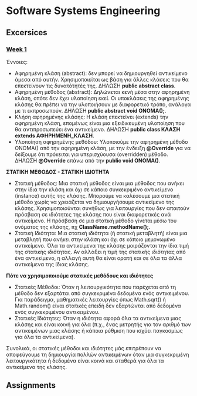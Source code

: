 # Software Systems Engineering

## Excersices

### [Week 1](./week1)

Έννοιες:
- Αφηρημένη κλάση (abstract): δεν μπορεί να δημιουργηθεί αντικείμενο άμεσα από αυτήν. Χρησιμοποιείται ως βάση για άλλες κλάσεις που θα επεκτείνουν τις δυνατότητές της. ΔΗΛΩΣΗ **public abstract class**.    
- Αφηρημένη μέθοδος (abstract): Δηλώνεται κενή μέσα στην αφηρημένη κλάση, οπότε δεν έχει υλοποίηση εκεί. Οι υποκλάσεις της αφηρημένης κλάσης θα πρέπει να την υλοποιήσουν με διαφορετικό τρόπο, ανάλογα με τι εκπροσωπούν. ΔΗΛΩΣΗ **public abstract void ΟΝΟΜΑ();**.   
- Κλήση αφηρημένης κλάσης: Η κλάση επεκτείνει (extends) την αφηρημένη κλάση, επομένως είναι μια εξειδικευμένη υλοποίηση που θα αντιπροσωπεύει ένα αντικείμενο. ΔΗΛΩΣΗ **public class ΚΛΑΣΗ extends ΑΦΗΡΗΜΕΝΗ_ΚΛΑΣΗ**.   
- Υλοποίηση αφηρημένης μεθόδου: Υλοποιούμε την αφηρημένη μέθοδο ΟΝΟΜΑ() από την αφηρημένη κλάση, με την ένδειξη **@Override** για να δείξουμε ότι πρόκειται για υπερισχύουσα (overridden) μέθοδο. ΔΗΛΩΣΗ **@Override** επάνω από την **public void ΟΝΟΜΑ()**.   

**ΣΤΑΤΙΚΗ ΜΕΘΟΔΟΣ - ΣΤΑΤΙΚΗ ΙΔΙΟΤΗΤΑ**

- Στατική μέθοδος: Μια στατική μέθοδος είναι μια μέθοδος που ανήκει στην ίδια την κλάση και όχι σε κάποιο συγκεκριμένο αντικείμενο (instance) αυτής της κλάσης. Μπορούμε να καλέσουμε μια στατική μέθοδο χωρίς να χρειάζεται να δημιουργήσουμε αντικείμενο της κλάσης. Χρησιμοποιούνται συνήθως για λειτουργίες που δεν απαιτούν πρόσβαση σε ιδιότητες της κλάσης που είναι διαφορετικές ανά αντικείμενο. Η πρόσβαση σε μια στατική μέθοδο γίνεται μέσω του ονόματος της κλάσης, πχ **ClassName.methodName();**.   
- Στατική Ιδιότητα: Μια στατική ιδιότητα (ή στατική μεταβλητή) είναι μια μεταβλητή που ανήκει στην κλάση και όχι σε κάποιο μεμονωμένο αντικείμενο. Όλα τα αντικείμενα της κλάσης μοιράζονται την ίδια τιμή της στατικής ιδιότητας. Αν αλλάξει η τιμή της στατικής ιδιότητας από ένα αντικείμενο, η αλλαγή αυτή θα είναι ορατή και σε όλα τα άλλα αντικείμενα της ίδιας κλάσης.

**Πότε να χρησιμοποιούμε στατικές μεθόδους και ιδιότητες**
- Στατικές Μέθοδοι: Όταν η λειτουργικότητα που παρέχεται από τη μέθοδο δεν εξαρτάται από συγκεκριμένα δεδομένα ενός αντικειμένου. Για παράδειγμα, μαθηματικές λειτουργίες όπως Math.sqrt() ή Math.random() είναι στατικές επειδή δεν εξαρτώνται από δεδομένα ενός συγκεκριμένου αντικειμένου.   
- Στατικές Ιδιότητες: Όταν η ιδιότητα αφορά όλα τα αντικείμενα μιας κλάσης και είναι κοινή για όλα (π.χ., ένας μετρητής για τον αριθμό των αντικειμένων μιας κλάσης ή κάποια ρύθμιση που ισχύει παγκοσμίως για όλα τα αντικείμενα).    

Συνολικά, οι στατικές μέθοδοι και ιδιότητες μάς επιτρέπουν να αποφεύγουμε τη δημιουργία πολλών αντικειμένων όταν μια συγκεκριμένη λειτουργικότητα ή δεδομένα είναι κοινά και σταθερά για όλα τα αντικείμενα της κλάσης.

## Assignments
